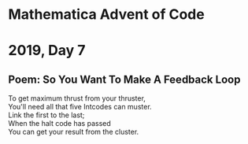 # Mathematica Advent of Code
# 2019, Day 7

## Poem: So You Want To Make A Feedback Loop

To get maximum thrust from your thruster,  
You'll need all that five Intcodes can muster.  
Link the first to the last;  
When the halt code has passed  
You can get your result from the cluster.  
